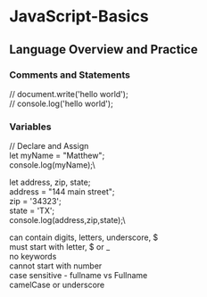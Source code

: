 # JavaScript-Basics

## Language Overview and Practice

### Comments and Statements

// document.write('hello world');\
// console.log('hello world');

### Variables

// Declare and Assign\
let myName = "Matthew";\
console.log(myName);\

let address, zip, state;\
address = "144 main street";\
zip = '34323';\
state = 'TX';\
console.log(address,zip,state);\

can contain digits, letters, underscore, $\
must start with letter, $ or \_\
no keywords\
cannot start with number\
case sensitive - fullname vs Fullname\
camelCase or underscore

